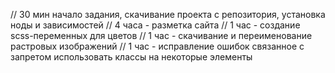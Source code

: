 // 30 мин начало задания, скачивание проекта с репозитория, установка ноды и зависимостей
// 4 часа - разметка сайта
// 1 час - создание scss-переменных для цветов
// 1 час - скачивание и переименование растровых изображений
// 1 час - исправление ошибок связанное с запретом использовать классы на некоторые элементы
